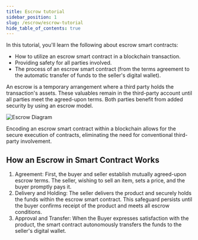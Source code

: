 ```yaml
---
title: Escrow tutorial
sidebar_position: 1
slug: /escrow/escrow-tutorial
hide_table_of_contents: true
---
```


In this tutorial, you'll learn the following about escrow smart contracts:

- How to utilize an escrow smart contract in a blockchain transaction.
- Providing safety for all parties involved.
- The process of an escrow smart contract (from the terms agreement to the automatic transfer of funds to the seller's digital wallet).

An escrow is a temporary arrangement where a third party holds the transaction's assets. These valuables remain in the third-party account until all parties meet the agreed-upon terms. Both parties benefit from added security by using an escrow model.

![Escrow Diagram](/img/09/escrow-diagram.png)

Encoding an escrow smart contract within a blockchain allows for the secure execution of contracts, eliminating the need for conventional third-party involvement.

## How an Escrow in Smart Contract Works

1. Agreement: First, the buyer and seller establish mutually agreed-upon escrow terms. The seller, wishing to sell an item, sets a price, and the buyer promptly pays it.
2. Delivery and Holding: The seller delivers the product and securely holds the funds within the escrow smart contract. This safeguard persists until the buyer confirms receipt of the product and meets all escrow conditions.
3. Approval and Transfer: When the Buyer expresses satisfaction with the product, the smart contract autonomously transfers the funds to the seller's digital wallet.
